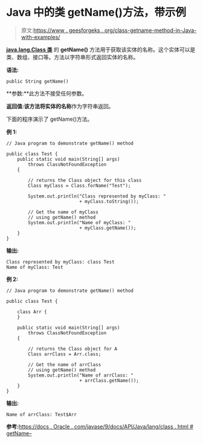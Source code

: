# Java 中的类 getName()方法，带示例

> 原文:[https://www . geesforgeks . org/class-getname-method-in-Java-with-examples/](https://www.geeksforgeeks.org/class-getname-method-in-java-with-examples/)

**[java.lang.Class 类](https://www.geeksforgeeks.org/java-lang-class-class-java-set-1/)** 的 **getName()** 方法用于获取该实体的名称。这个实体可以是类、数组、接口等。方法以字符串形式返回实体的名称。

**语法:**

```
public String getName()

```

**参数:**此方法不接受任何参数。

**返回值:**该方法将实体的**名称**作为字符串返回。

下面的程序演示了 getName()方法。

**例 1:**

```
// Java program to demonstrate getName() method

public class Test {
    public static void main(String[] args)
        throws ClassNotFoundException
    {

        // returns the Class object for this class
        Class myClass = Class.forName("Test");

        System.out.println("Class represented by myClass: "
                           + myClass.toString());

        // Get the name of myClass
        // using getName() method
        System.out.println("Name of myClass: "
                           + myClass.getName());
    }
}
```

**输出:**

```
Class represented by myClass: class Test
Name of myClass: Test

```

**例 2:**

```
// Java program to demonstrate getName() method

public class Test {

    class Arr {
    }

    public static void main(String[] args)
        throws ClassNotFoundException
    {

        // returns the Class object for A
        Class arrClass = Arr.class;

        // Get the name of arrClass
        // using getName() method
        System.out.println("Name of arrClass: "
                           + arrClass.getName());
    }
}
```

**输出:**

```
Name of arrClass: Test$Arr

```

**参考:**[https://docs . Oracle . com/javase/9/docs/API/Java/lang/class . html # getName–](https://docs.oracle.com/javase/9/docs/api/java/lang/Class.html#getName--)